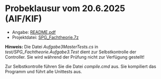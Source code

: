 # Probeklausur vom 20.6.2025 (AIF/KIF)

- Angabe: [README.pdf](README.pdf)
- Projektdatei: [SPG_Fachtheorie.7z](SPG_Fachtheorie.7z)

**Hinweis:** Die Datei *Aufgabe3MasterTests.cs* in *test/SPG_Fachtheorie.Aufgabe3.Test* dient zur Selbstkontrolle der Controller.
Sie wird während der Prüfung nicht zur Verfügung gestellt!

Zur Selbstkontrolle führen Sie die Datei *compile.cmd* aus.
Sie kompiliert das Programm und führt alle Unittests aus.
